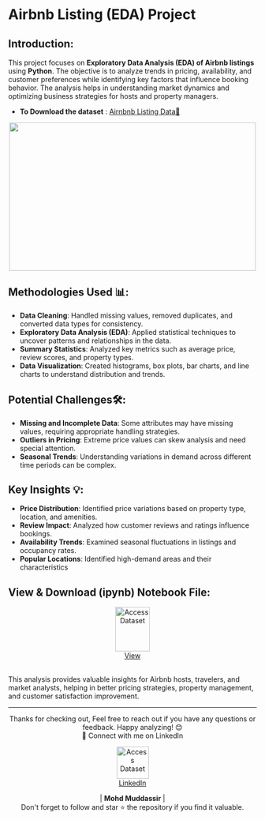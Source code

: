# Airbnb Listing (EDA) Project 

## Introduction: 
This project focuses on **Exploratory Data Analysis (EDA) of Airbnb listings** using **Python**. The objective is to analyze trends in pricing, availability, and customer preferences while identifying key factors that influence booking behavior. The analysis helps in understanding market dynamics and optimizing business strategies for hosts and property managers.

- **To Download the dataset** : [Airnbnb Listing Data🔗](https://github.com/mohd-muddassir99/Python-Data-Analysis-Projects/blob/f22eee97927bf4c645b4635784db98f03c4ca01e/Airbnb%20EDA%20Project/Airbnb%20EDA%20Dataset.csv)


<div align="center">
    <img src="https://media.licdn.com/dms/image/D5612AQFG_AroFTYoOQ/article-cover_image-shrink_720_1280/0/1669549749301?e=2147483647&v=beta&t=gWmiRVJD_ImR1yFXoOogD7YjssvhSLU40aRqkrTNY40" width="500px" height="300px">
</div> 

## Methodologies Used 📊:
- **Data Cleaning**: Handled missing values, removed duplicates, and converted data types for consistency.
- **Exploratory Data Analysis (EDA)**: Applied statistical techniques to uncover patterns and relationships in the data.
- **Summary Statistics**: Analyzed key metrics such as average price, review scores, and property types.
- **Data Visualization**: Created histograms, box plots, bar charts, and line charts to understand distribution and trends.

## Potential Challenges🛠:
- **Missing and Incomplete Data**: Some attributes may have missing values, requiring appropriate handling strategies.
- **Outliers in Pricing**: Extreme price values can skew analysis and need special attention.
- **Seasonal Trends**: Understanding variations in demand across different time periods can be complex.

## Key Insights 💡:
- **Price Distribution**: Identified price variations based on property type, location, and amenities.
- **Review Impact**: Analyzed how customer reviews and ratings influence bookings.
- **Availability Trends**: Examined seasonal fluctuations in listings and occupancy rates.
- **Popular Locations**: Identified high-demand areas and their characteristics
  
## View & Download (ipynb) Notebook File:

<p align="center">
    <a href="https://github.com/mohd-muddassir99/Python-Data-Analysis-Projects/blob/68b9855a951d57f063330c7a04e9f7acee08a787/Exploratory%20Data%20Analysis%20of%20%20Diwali%20Sales/Exploratory%20data%20Analysis%20Project.ipynb">
        <img src="https://upload.wikimedia.org/wikipedia/commons/thumb/3/38/Jupyter_logo.svg/1200px-Jupyter_logo.svg.png" width="70px" height="90px" alt="Access Dataset"><br>
        View
    </a>
</p> <br>
This analysis provides valuable insights for Airbnb hosts, travelers, and market analysts, helping in better pricing strategies, property management, and customer satisfaction improvement.

---

<div align="center">
Thanks for checking out, Feel free to reach out if you have any questions or feedback. Happy analyzing! 😊<br>
 🔗 Connect with me on LinkedIn 
 
  <p align="center">
    <a href="https://www.linkedin.com/in/mohd-muddassir99/">
        <img src="https://upload.wikimedia.org/wikipedia/commons/thumb/c/ca/LinkedIn_logo_initials.png/640px-LinkedIn_logo_initials.png" width="65px" alt="Access Dataset"><br>
        LinkedIn
    </a>

   | **Mohd Muddassir** | </a> <br>
Don't forget to follow and star ⭐ the repository if you find it valuable.
</div>

